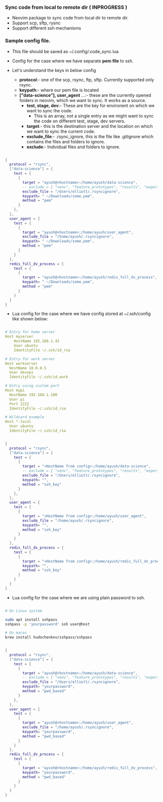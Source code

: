 ### Sync code from local to remote dir ( INPROGRESS )
- Neovim package to sync code from local dir to remote dir.
- Support scp, sftp, rysnc
- Support different ssh mechanisms

### Sample config file.
- This file should be saved as ~/.config/.code_sync.lua

- Config for the case where we have separate **pem file** to ssh.

- Let's understand the keys in below config
    - **protocol**:- one of the scp, rsync, ftp, sftp. Currently supported only rsync.
    - **keypath**:- where our pem file is located
    - **["data-science"], user_agent** ...:- these are the currently opened folders in neovim, which we want to sync. It works as a source.
        - **test, stage, dev**:- These are the key for environent on which we want to sync the code.
            - This is an array, not a single entry as we might want to sync the code on different test, stage, dev servers.
        - **target**:- this is the destination server and the location on which we want to sync the current code.
        - **exclude_file**:- .rsync_ignore, this is the file like .gitignore which contains the files and folders to ignore.
        - **exclude**:- Individual files and folders to ignore.

```lua

{
  protocol = "rsync",
  ["data-science"] = {
    test = {
      {
        target = "ayush@<hostname>:/home/ayush/data-science",
        -- exclude = { "venv", "feature_prototypes", "results", "experiments", ".git", ".coveragerc", ".pre-commit-config.yaml", "klm-218.txt"}
        exclude_file = "/Users/elliott/.rsyncignore",
        keypath= " ~/Downloads/some.pem",
        method = "pem"
      }  
    },
  },
  user_agent = {
    test = { 
      {
        target = "ayush@<hostname>:/home/ayush/user_agent",
        exclude_file = "/home/ayush/.rsyncignore",
        keypath= " ~/Downloads/some.pem",
        method = "pem"
      } 
    }
  },
  redis_full_dv_process = {
    test = { 
      {
        target = "ayush@<hostname>:/home/ayush/redis_full_dv_process",
        keypath= " ~/Downloads/some.pem",
        method = "pem"
      } 
    }
  }
}


```

- Lua config for the case where we have config stored at ~/.ssh/config like shown below:

```yaml

# Entry for home server
Host myserver
    HostName 192.168.1.42
    User ubuntu
    IdentityFile ~/.ssh/id_rsa

# Entry for work server
Host workserver
  HostName 10.0.0.5
  User devops
  IdentityFile ~/.ssh/id_work

# Entry using custom port
Host mypi
  HostName 192.168.1.100
  User pi
  Port 2222
  IdentityFile ~/.ssh/id_rsa

# Wildcard example
Host *.local
  User ubuntu
  IdentityFile ~/.ssh/id_rsa
```

```lua

{
  protocol = "rsync",
  ["data-science"] = {
    test = {
      {
        target = "<HostName from config>:/home/ayush/data-science",
        -- exclude = { "venv", "feature_prototypes", "results", "experiments", ".git", ".coveragerc", ".pre-commit-config.yaml", "klm-218.txt"}
        exclude_file = "/Users/elliott/.rsyncignore",
        keypath= "",
        method = "ssh_key"
      }  
    },
  },
  user_agent = {
    test = { 
      {
        target = "<HostName from config>:/home/ayush/user_agent",
        exclude_file = "/home/ayush/.rsyncignore",
        keypath= "",
        method = "ssh_key"
      } 
    }
  },
  redis_full_dv_process = {
    test = { 
      {
        target = "<HostName from config>:/home/ayush/redis_full_dv_process",
        keypath= "",
        method = "ssh_key"
      } 
    }
  }
}

```

- Lua config for the case where we are using plain password to ssh.
```bash

# On Linux system

sudo apt install sshpass
sshpass -p 'yourpassword' ssh user@host

# On macos
brew install hudochenkov/sshpass/sshpass

```

```lua

{
  protocol = "rsync",
  ["data-science"] = {
    test = {
      {
        target = "ayush@<hostname>:/home/ayush/data-science",
        -- exclude = { "venv", "feature_prototypes", "results", "experiments", ".git", ".coveragerc", ".pre-commit-config.yaml", "klm-218.txt"}
        exclude_file = "/Users/elliott/.rsyncignore",
        keypath= "yourpassword",
        method = "pwd_based"
      }  
    },
  },
  user_agent = {
    test = { 
      {
        target = "ayush@<hostname>:/home/ayush/user_agent",
        exclude_file = "/home/ayush/.rsyncignore",
        keypath= "yourpassword",
        method = "pwd_based"
      } 
    }
  },
  redis_full_dv_process = {
    test = { 
      {
        target = "ayush@<hostname>:/home/ayush/redis_full_dv_process",
        keypath= "yourpassword",
        method = "pwd_based"
      } 
    }
  }
}

```
